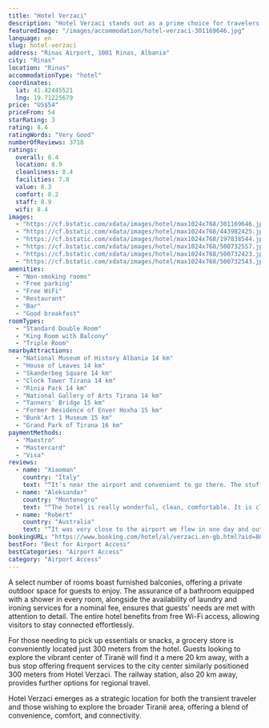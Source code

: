 ```yaml
---
title: "Hotel Verzaci"
description: "Hotel Verzaci stands out as a prime choice for travelers seeking convenience and comfort right at the heart of Tiranë Airport Mother Theresa."
featuredImage: "/images/accommodation/hotel-verzaci-301169646.jpg"
language: en
slug: hotel-verzaci
address: "Rinas Airport, 1001 Rinas, Albania"
city: "Rinas"
location: "Rinas"
accommodationType: "hotel"
coordinates:
  lat: 41.42445521
  lng: 19.71225679
price: "US$54"
priceFrom: 54
starRating: 3
rating: 8.4
ratingWords: "Very Good"
numberOfReviews: 3718
ratings:
  overall: 8.4
  location: 8.9
  cleanliness: 8.4
  facilities: 7.8
  value: 8.3
  comfort: 8.2
  staff: 8.9
  wifi: 8.4
images:
  - "https://cf.bstatic.com/xdata/images/hotel/max1024x768/301169646.jpg?k=32b72f1aaf8168e8e856128ba9c1eeb8259736658b98c66f4e736eb4558bbe01&o=&hp=1"
  - "https://cf.bstatic.com/xdata/images/hotel/max1024x768/443982425.jpg?k=2c7ef3efe6286e9ea3adc4e591e2e95aa9bef0881c496ef8d05e6bfa07ae2a46&o=&hp=1"
  - "https://cf.bstatic.com/xdata/images/hotel/max1024x768/197838544.jpg?k=f5af36d00eb7cc520c59e647afd67ea56ea2b2cf3e9981538153caacd7aef5b6&o=&hp=1"
  - "https://cf.bstatic.com/xdata/images/hotel/max1024x768/500732557.jpg?k=107f546d57f4f9b4ab21b9106c608b63adcafa38dfba8d8b6baf851a59e37625&o=&hp=1"
  - "https://cf.bstatic.com/xdata/images/hotel/max1024x768/500732423.jpg?k=567dd7c54b474f5a3d0be3494702fef0e63afaa5aa34d9959e346f5c417073d8&o=&hp=1"
  - "https://cf.bstatic.com/xdata/images/hotel/max1024x768/500732543.jpg?k=7caed9d80f9707f9bff4121d859f0982e20d02b2660350be8cd6bb818526b420&o=&hp=1"
amenities:
  - "Non-smoking rooms"
  - "Free parking"
  - "Free WiFi"
  - "Restaurant"
  - "Bar"
  - "Good breakfast"
roomTypes:
  - "Standard Double Room"
  - "King Room with Balcony"
  - "Triple Room"
nearbyAttractions:
  - "National Museum of History Albania 14 km"
  - "House of Leaves 14 km"
  - "Skanderbeg Square 14 km"
  - "Clock Tower Tirana 14 km"
  - "Rinia Park 14 km"
  - "National Gallery of Arts Tirana 14 km"
  - "Tanners' Bridge 15 km"
  - "Former Residence of Enver Hoxha 15 km"
  - "Bunk'Art 1 Museum 15 km"
  - "Grand Park of Tirana 16 km"
paymentMethods:
  - "Maestro"
  - "Mastercard"
  - "Visa"
reviews:
  - name: "Xiaoman"
    country: "Italy"
    text: "“It’s near the airport and convenient to go there. The stuffs are kind and can help you to print the boarding pass. Everything is okay.”"
  - name: "Aleksandar"
    country: "Montenegro"
    text: "“The hotel is really wonderful, clean, comfortable. It is close to the airport. The staff is friendly.”"
  - name: "Robert"
    country: "Australia"
    text: "“It was very close to the airport we flew in one day and out the next perfect location for this.”"
bookingURL: "https://www.booking.com/hotel/al/verzaci.en-gb.html?aid=8035640"
bestFor: "Best for Airport Access"
bestCategories: "Airport Access"
category: "Airport Access"
---
```


A select number of rooms boast furnished balconies, offering a private outdoor space for guests to enjoy. The assurance of a bathroom equipped with a shower in every room, alongside the availability of laundry and ironing services for a nominal fee, ensures that guests' needs are met with attention to detail. The entire hotel benefits from free Wi-Fi access, allowing visitors to stay connected effortlessly.

For those needing to pick up essentials or snacks, a grocery store is conveniently located just 300 meters from the hotel. Guests looking to explore the vibrant center of Tiranë will find it a mere 20 km away, with a bus stop offering frequent services to the city center similarly positioned 300 meters from Hotel Verzaci. The railway station, also 20 km away, provides further options for regional travel.

Hotel Verzaci emerges as a strategic location for both the transient traveler and those wishing to explore the broader Tiranë area, offering a blend of convenience, comfort, and connectivity.